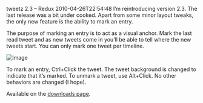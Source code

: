 tweetz 2.3 – Redux
2010-04-26T22:54:48
I’m reintroducing version 2.3. The last release was a bit under cooked. Apart from some minor layout tweaks, the only new feature is the ability to mark an entry.

The purpose of marking an entry is to act as a visual anchor. Mark the last read tweet and as new tweets come in you’ll be able to tell where the new tweets start. You can only mark one tweet per timeline.

![image](/content/images/blog/tweetz2.3Redux_10751/image.png)

To mark an entry, Ctrl+Click the tweet. The tweet background is changed to indicate that it’s marked. To unmark a tweet, use Alt+Click. No other behaviors are changed (I hope). 

Available on the [downloads page](/downloads).

